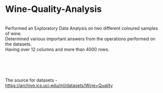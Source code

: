# Wine-Quality-Analysis
<br>
Performed an Exploratory Data Analysis on two different coloured samples of wine. <br>
Determined various important answers from the operations performed on the datasets. <br>
Having over 12 columns and more than 4000 rows. <br>


<br><br><br><br>
The source for datasets - https://archive.ics.uci.edu/ml/datasets/Wine+Quality
